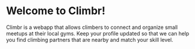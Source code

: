 # Welcome to Climbr!

Climbr is a webapp that allows climbers to connect and organize small meetups
at their local gyms. Keep your profile updated so that we can help you find 
climbing partners that are nearby and match your skill level.

